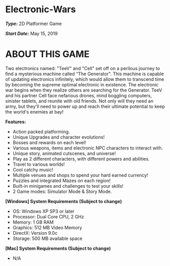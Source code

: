 # Electronic-Wars

**_Type:_**         2D Platformer Game

**_Start Date:_**   May 15, 2019 

# ABOUT THIS GAME
Two electronics named: "TeeV" and "Cell" set off on a perilous journey to find a mysterious machine called "The Generator". This machine is capable of updating electronics infinitely, which would allow them to transcend time by becoming the supreme optimal electronic in existence. The electronic war begins when they realize others are searching for the Generator. TeeV and his partner Cell face nefarious drones, mind boggling computers, sinister tablets, and reunite with old friends. Not only will they need an army, but they'll need to power up and reach their ultimate potential to keep the world's enemies at bay!

**Features:**

- Action packed platforming.
- Unique Upgrades and character evolutions!
- Bosses and rewards on each level!
- Various weapons, items and electronic NPC characters to interact with.
- Unique story, animated cutscenes, and universe!
- Play as 2 different characters, with different powers and abilities.
- Travel to various worlds!
- Cool catchy music!
- Multiple venues and shops to spend your hard earned currency!
- Puzzles and integrated Mazes on each region!
- Built-in minigames and challenges to test your skills!
- 2 Game modes: Simulator Mode & Story Mode.

**[Windows] System Requirements (Subject to change)**

- OS: Windows XP SP3 or later
- Processor: Dual Core CPU, 2 GHz
- Memory: 1 GB RAM
- Graphics: 512 MB Video Memory
- DirectX: Version 9.0c
- Storage: 500 MB available space

**[Mac] System Requirements (Subject to change)**
- N/A
